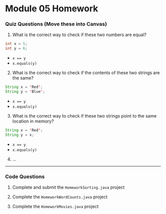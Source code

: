 # Module 05 Homework

<style>
@media print {
  pre {
    border: 1px solid gray;
    page-break-inside: avoid;
  }
}

.break {
  page-break-after: always;
}
</style>

### Quiz Questions (Move these into Canvas)

1. What is the correct way to check if these two numbers are equal?

```java
int x = 5;
int y = 6;
```

- `x == y`
- `x.equals(y)`

2. What is the correct way to check if the contents of these two strings are the same?

```java
String x = 'Red';
String y = 'Blue';
```

- `x == y`
- `x.equals(y)`

3. What is the correct way to check if these two strings point to the same location in memory?

```java
String x = 'Red';
String y = x;
```

- `x == y`
- `x.equals(y)`

4. ...

---

### Code Questions

1. Complete and submit the `HomeworkSorting.java` project

2. Complete the `HomeworkWordCounts.java` project

3. Complete the `HomeworkMovies.java` project

